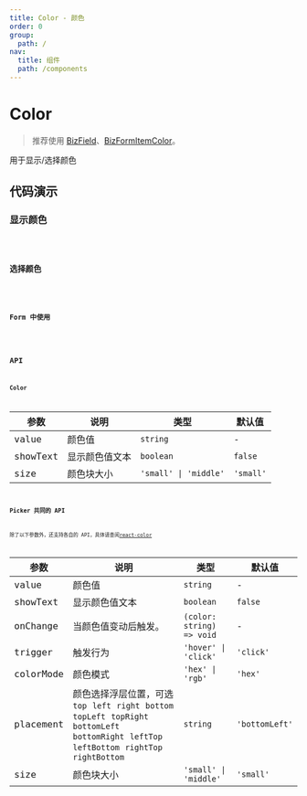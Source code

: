 ```yaml
---
title: Color - 颜色
order: 0
group:
  path: /
nav:
  title: 组件
  path: /components
---
```


# Color

> 推荐使用 [BizField](/components/biz-field)、[BizFormItemColor](/components/item#color)。

用于显示/选择颜色

## 代码演示

### 显示颜色

<code src="./demos/Demo1.tsx" />

### 选择颜色

<code src="./demos/Demo2.tsx" />

### Form 中使用

<code src="./demos/Demo3.tsx" />

## API

### Color

| 参数     | 说明           | 类型                  | 默认值    |
| -------- | -------------- | --------------------- | --------- |
| value    | 颜色值         | `string`              | -         |
| showText | 显示颜色值文本 | `boolean`             | `false`   |
| size     | 颜色块大小     | `'small' \| 'middle'` | `'small'` |

### Picker 共同的 API

除了以下参数外，还支持各自的 API，具体请查阅[react-color](http://casesandberg.github.io/react-color/)

| 参数 | 说明 | 类型 | 默认值 |
| --- | --- | --- | --- |
| value | 颜色值 | `string` | - |
| showText | 显示颜色值文本 | `boolean` | `false` |
| onChange | 当颜色值变动后触发。 | `(color: string) => void` | - |
| trigger | 触发行为 | `'hover' \| 'click'` | `'click'` |
| colorMode | 颜色模式 | `'hex' \| 'rgb'` | `'hex'` |
| placement | 颜色选择浮层位置，可选 `top` `left` `right` `bottom` `topLeft` `topRight` `bottomLeft` `bottomRight` `leftTop` `leftBottom` `rightTop` `rightBottom` | `string` | `'bottomLeft'` |
| size | 颜色块大小 | `'small' \| 'middle'` | `'small'` |

